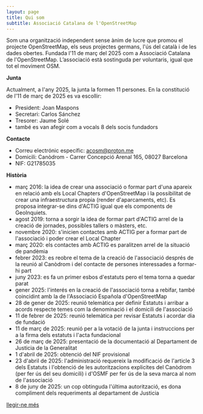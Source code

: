 ```yaml
---
layout: page
title: Qui som
subtitle: Associació Catalana de l'OpenStreetMap
---
```


Som una organització independent sense ànim de lucre que promou el projecte OpenStreetMap, els seus projectes germans, l'ús del català i de les dades obertes. 
Fundada l'11 de març del 2025 com a Associació Catalana de l'OpenStreetMap. L’associació està sostinguda per voluntaris, igual que tot el moviment OSM.

**Junta**

Actualment, a l'any 2025, la junta la formen 11 persones. En la constitució de l'11 de març de 2025 es va escollir:
- President: Joan Maspons
- Secretari: Carlos Sánchez
- Tresorer: Jaume Solé
- també es van afegir com a vocals 8 dels socis fundadors

**Contacte**
- Correu electrónic específic: acosm@proton.me
- Domicili: Canòdrom - Carrer Concepció Arenal 165, 08027 Barcelona
- NIF: G21785035

**Història**
- març 2016: la idea de crear una associació o formar part d'una apareix en relació amb els Local Chapters d'OpenStreetMap i la possibilitat de crear una infraestructura propia (render d'aparcaments, etc). Es proposa integrar-se dins d'ACTIG igual que els components de GeoInquiets.
- agost 2019: torna a sorgir la idea de formar part d'ACTIG arrel de la creació de jornades, possibles tallers o màsters, etc.
- novembre 2020: s'inicien contactes amb ACTIG per a formar part de l'associació i poder crear el Local Chapter
- març 2020: els contactes amb ACTIG es paralitzen arrel de la situació de pandèmia
- febrer 2023: es reobre el tema de la creació de l'associació després de la reunió al Canòdrom i del contacte de persones interessades a formar-hi part
- juny 2023: es fa un primer esbos d'estatuts pero el tema torna a quedar parat
- gener 2025: l'interés en la creació de l'associació torna a rebifar, també coincidint amb la de l'Associació Española d'OpenStreetMap
- 28 de gener de 2025: reunió telemàtica per definir Estatuts i arribar a acords respecte temes com la denominació i el domicili de l'associació
- 11 de febrer de 2025: reunió telemàtica per revisar Estatuts i acordar dia de fundació
- 11 de març de 2025: reunió per a la votació de la junta i instruccions per a la firma dels estatuts i l'acta fundacional
- 26 de març de 2025: presentació de la documentació al Departament de Justicia de la Generalitat
- 1 d'abril de 2025: obtenció del NIF provisional
- 23 d'abril de 2025: l'administració requereix la modificació de l'article 3 dels Estatuts i l'obtenció de les autoritzacions explicites del Canòdrom (per fer ús del seu domicili) i d'OSMF per fer ús de la seva marca al nom de l'associació
- 8 de juny de 2025: un cop obtinguda l'última autorització, es dona compliment dels requeriments al departament de Justicia

[llegir-ne més](https://wiki.openstreetmap.org/wiki/WikiProject_Catalan) 
